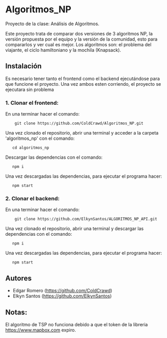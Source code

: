 # Algoritmos_NP
Proyecto de la clase: Análisis de Algoritmos.

Este proyecto trata de comparar dos versiones de 3 algoritmos NP, la versión propuesta por el equipo y la versión de la comunidad, esto para compararlos y ver cual es mejor.
Los algoritmos son: el problema del viajante, el ciclo hamiltoniano y la mochila (Knapsack).

## Instalación
Es necesario tener tanto el frontend como el backend ejecutándose para que funcione el proyecto. Una vez ambos esten corriendo, el proyecto se ejecutara sin problema

### 1. Clonar el frontend:
  
   En una terminar hacer el comando:
   
        git clone https://github.com/ColdCrawd/Algoritmos_NP.git

   Una vez clonado el repositorio, abrir una terminal y acceder a la carpeta 'algoritmos_np' con el comando:

       cd algoritmos_np
   
   Descargar las dependencias con el comando:

       npm i

   Una vez descargadas las dependencias, para ejecutar el programa hacer:

       npm start
### 2. Clonar el backend:
  
   En una terminar hacer el comando:
   
        git clone https://github.com/ElkynSantos/ALGORITMOS_NP_API.git
   
   Una vez clonado el repositorio, abrir una terminal y descargar las dependencias con el comando:

       npm i

   Una vez descargadas las dependencias, para ejecutar el programa hacer:

       npm start


## Autores
- Edgar Romero (https://github.com/ColdCrawd)
- Elkyn Santos (https://github.com/ElkynSantos)


## Notas:
El algoritmo de TSP no funciona debido a que el token de la libreria https://www.mapbox.com expiro.

